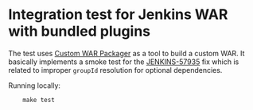 Integration test for Jenkins WAR with bundled plugins
=====================================================

The test uses [Custom WAR Packager](https://github.com/jenkinsci/custom-war-packager) as a tool to build a custom WAR.
It basically implements a smoke test for the [JENKINS-57935](https://issues.jenkins-ci.org/browse/JENKINS-57935) fix 
which is related to improper `groupId` resolution for optional dependencies.

Running locally:

```
    make test
```

